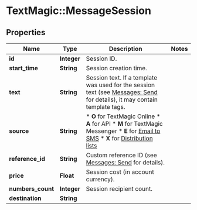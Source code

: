# TextMagic::MessageSession

## Properties
Name | Type | Description | Notes
------------ | ------------- | ------------- | -------------
**id** | **Integer** | Session ID. | 
**start_time** | **String** | Session creation time. | 
**text** | **String** | Session text. If a template was used for the session text (see [Messages: Send](#tag/Outbound-Messages) for details), it may contain template tags.  | 
**source** | **String** | *   **O** for TextMagic Online *   **A** for API *   **M** for TextMagic Messenger *   **E** for [Email to SMS](/docs/api/send-email-to-sms/) *   **X** for [Distribution lists](/docs/api/distribution-lists/)  | 
**reference_id** | **String** | Custom reference ID (see [Messages: Send](/docs/api/send-sms/) for details).  | 
**price** | **Float** | Session cost (in account currency). | 
**numbers_count** | **Integer** | Session recipient count. | 
**destination** | **String** |  | 


